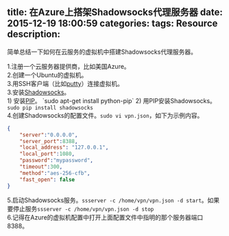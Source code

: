 title: 在Azure上搭架Shadowsocks代理服务器
date: 2015-12-19 18:00:59
categories:
tags: Resource
description:
---
简单总结一下如何在云服务的虚拟机中搭建Shadowsocks代理服务器。

1.注册一个云服务器提供商，比如美国Azure。  
2.创建一个Ubuntu的虚拟机。  
3.用SSH客户端（比如[putty](http://www.putty.org/)）连接虚拟机。  
3.安装[Shadowsocks](https://shadowsocks.org/en/index.html)。  
    1) 安装[PIP](https://en.wikipedia.org/wiki/Pip_(package_manager))。 `sudo apt-get install python-pip`  
	2) 用PIP安装Shadowsocks。`sudo pip install shadowsocks`  
4.创建Shadowsocks的配置文件。`sudo vi vpn.json`，如下为示例内容。  
```json
{
    "server":"0.0.0.0",
    "server_port":8388,
    "local_address": "127.0.0.1",
    "local_port":1080,
    "password":"mypassword",
    "timeout":300,
    "method":"aes-256-cfb",
    "fast_open": false
}
```
5.启动Shadowsocks服务。`ssserver -c /home/vpn/vpn.json -d start`。如果要停止服务`ssserver -c /home/vpn/vpn.json -d stop`  
6.记得在Azure的虚拟机配置中打开上面配置文件中指明的那个服务器端口8388。  